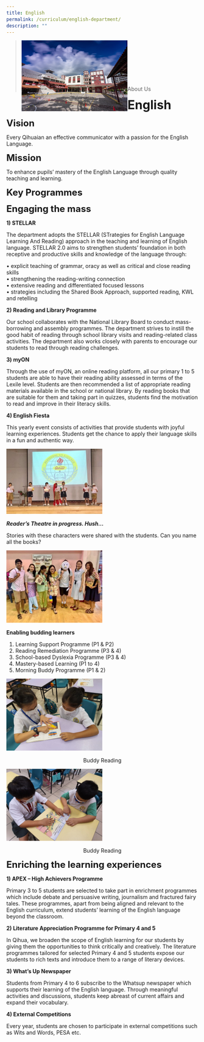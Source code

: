 ```yaml
---
title: English
permalink: /curriculum/english-department/
description: ""
---
```

><img src="/images/Picture-1-min.jpg"  
     style="width:60%"
			align="left"><br><br><br><br><br><br><br>
>About Us

**<font size=6>English</font>**

**<font size=5>Vision</font>**

Every Qihuaian an effective communicator with a passion for the English Language.

**<font size=5>Mission</font>**

To enhance pupils’ mastery of the English Language through quality teaching and learning.

**<font size=5>Key Programmes</font>**

**<font size=5>Engaging the mass</font>**


**1) STELLAR**

The department adopts the STELLAR (STrategies for English Language Learning And Reading) approach in the teaching and learning of English language. STELLAR 2.0 aims to strengthen students’ foundation in both receptive and productive skills and knowledge of the language through:

• explicit teaching of grammar, oracy as well as critical and close reading skills  
• strengthening the reading-writing connection  
• extensive reading and differentiated focused lessons  
• strategies including the Shared Book Approach, supported reading, KWL and retelling

**2) Reading and Library Programme**

Our school collaborates with the National Library Board to conduct mass-borrowing and assembly programmes. The department strives to instill the good habit of reading through school library visits and reading-related class activities. The department also works closely with parents to encourage our students to read through reading challenges.

**3) myON**

Through the use of myON, an online reading platform, all our primary 1 to 5 students are able to have their reading ability assessed in terms of the Lexile level. Students are then recommended a list of appropriate reading materials available in the school or national library. By reading books that are suitable for them and taking part in quizzes, students find the motivation to read and improve in their literacy skills.

**4) English Fiesta**

This yearly event consists of activities that provide students with joyful learning experiences. Students get the chance to apply their language skills in a fun and authentic way.

<img src="/images/Curriculum/EL-Fiesta-Pic-1.jpg"  
     style="width:50%">

**_Reader’s Theatre in progress. Hush…_**

Stories with these characters were shared with the students. Can you name all the books?

<img src="/images/Curriculum/EL-Fiesta-Pic-2.jpg"  
     style="width:50%">


**Enabling budding learners**

1) Learning Support Programme (P1 & P2)  
2) Reading Remediation Programme (P3 & 4)  
3) School-based Dyslexia Programme (P3 & 4)  
4) Mastery-based Learning (P1 to 4)  
5) Morning Buddy Programme (P1 & 2)

<img src="/images/Curriculum/Buddy-reading-1.jpeg"  
     style="width:50%">
<center>Buddy Reading</center>

<img src="/images/Curriculum/Buddy-reading-2.jpeg"  
     style="width:50%">
<center>Buddy Reading</center>

**<font size=5>Enriching the learning experiences</font>**

**1) APEX – High Achievers Programme**

Primary 3 to 5 students are selected to take part in enrichment programmes which include debate and persuasive writing, journalism and fractured fairy tales. These programmes, apart from being aligned and relevant to the English curriculum, extend students’ learning of the English language beyond the classroom.

**2) Literature Appreciation Programme for Primary 4 and 5**

In Qihua, we broaden the scope of English learning for our students by giving them the opportunities to think critically and creatively. The literature programmes tailored for selected Primary 4 and 5 students expose our students to rich texts and introduce them to a range of literary devices.

**3) What’s Up Newspaper**

Students from Primary 4 to 6 subscribe to the Whatsup newspaper which supports their learning of the English language. Through meaningful activities and discussions, students keep abreast of current affairs and expand their vocabulary.

**4) External Competitions**

Every year, students are chosen to participate in external competitions such as Wits and Words, PESA etc.